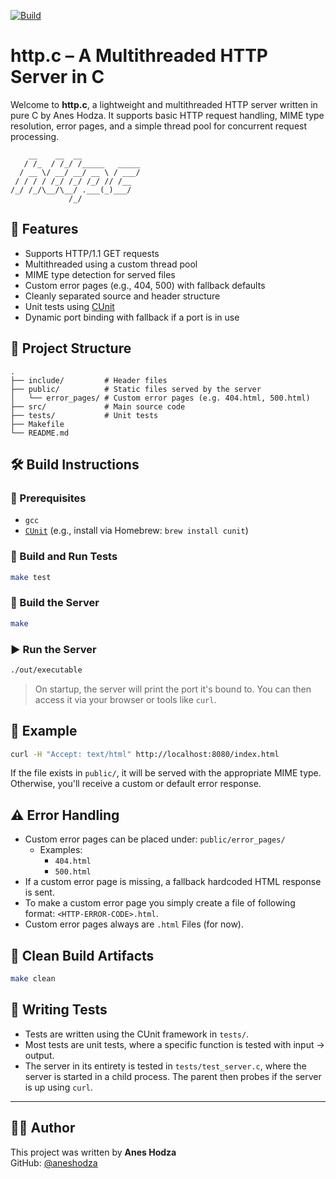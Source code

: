 [![Build](https://github.com/aneshodza/http.c/actions/workflows/ci.yml/badge.svg)](https://github.com/aneshodza/http.c/actions)

# http.c – A Multithreaded HTTP Server in C

Welcome to **http.c**, a lightweight and multithreaded HTTP server written in pure C by Anes Hodza. It supports basic HTTP request handling, MIME type resolution, error pages, and a simple thread pool for concurrent request processing.

```
    __    __  __             
   / /_  / /_/ /_____   _____
  / __ \/ __/ __/ __ \ / ___/
 / / / / /_/ /_/ /_/ // /__  
/_/ /_/\__/\__/ .___(_)___/  
             /_/             
```

## 🚀 Features

- Supports HTTP/1.1 GET requests
- Multithreaded using a custom thread pool
- MIME type detection for served files
- Custom error pages (e.g., 404, 500) with fallback defaults
- Cleanly separated source and header structure
- Unit tests using [CUnit](https://cunit.sourceforge.net/)
- Dynamic port binding with fallback if a port is in use

## 🧱 Project Structure

```
.
├── include/         # Header files
├── public/          # Static files served by the server
│   └── error_pages/ # Custom error pages (e.g. 404.html, 500.html)
├── src/             # Main source code
├── tests/           # Unit tests
├── Makefile
└── README.md
```

## 🛠 Build Instructions

### 🔧 Prerequisites

- `gcc`
- [`CUnit`](https://formulae.brew.sh/formula/cunit) (e.g., install via Homebrew: `brew install cunit`)

### 🧪 Build and Run Tests

```sh
make test
```

### 🔨 Build the Server

```sh
make
```

### ▶️ Run the Server

```sh
./out/executable
```

> On startup, the server will print the port it's bound to. You can then access it via your browser or tools like `curl`.

## 🧪 Example

```sh
curl -H "Accept: text/html" http://localhost:8080/index.html
```

If the file exists in `public/`, it will be served with the appropriate MIME type. Otherwise, you'll receive a custom or default error response.

## ⚠️ Error Handling

- Custom error pages can be placed under: `public/error_pages/`
  - Examples:
    - `404.html`
    - `500.html`
- If a custom error page is missing, a fallback hardcoded HTML response is sent.
- To make a custom error page you simply create a file of following format: `<HTTP-ERROR-CODE>.html`.
- Custom error pages always are `.html` Files (for now).

## 🧼 Clean Build Artifacts

```sh
make clean
```

## 🧪 Writing Tests

- Tests are written using the CUnit framework in `tests/`.
- Most tests are unit tests, where a specific function is tested with input -> output.
- The server in its entirety is tested in `tests/test_server.c`, where the server is started in a child process. The parent then probes if the server is up using `curl`.

---

## 👨‍💻 Author

This project was written by **Anes Hodza**  
GitHub: [@aneshodza](https://github.com/aneshodza)
